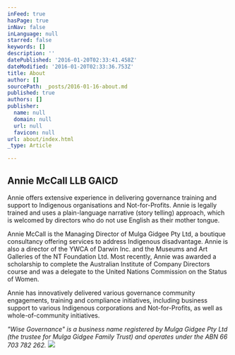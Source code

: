 ```yaml
---
inFeed: true
hasPage: true
inNav: false
inLanguage: null
starred: false
keywords: []
description: ''
datePublished: '2016-01-20T02:33:41.458Z'
dateModified: '2016-01-20T02:33:36.753Z'
title: About
author: []
sourcePath: _posts/2016-01-16-about.md
published: true
authors: []
publisher:
  name: null
  domain: null
  url: null
  favicon: null
url: about/index.html
_type: Article

---
```

## Annie McCall LLB GAICD 

Annie offers extensive experience in delivering governance training and
support to Indigenous organisations and Not-for-Profits. Annie is legally
trained and uses a plain-language narrative (story telling) approach, which is
welcomed by directors who do not use English as their mother tongue. 

Annie McCall is the Managing Director of Mulga Gidgee Pty Ltd, a boutique
consultancy offering services to address Indigenous disadvantage. Annie is also
a director of the YWCA of Darwin Inc. and the Museums and Art Galleries of the
NT Foundation Ltd. Most recently, Annie was awarded a scholarship to complete
the Australian Institute of Company Directors course and was a delegate to the
United Nations Commission on the Status of Women.

Annie has innovatively delivered various governance community engagements,
training and compliance initiatives, including business support to various
Indigenous corporations and Not-for-Profits, as well as whole-of-community
initiatives.

_"Wise Governance" is a business name registered by Mulga Gidgee Pty Ltd (the trustee
for Mulga Gidgee Family Trust) and operates under the ABN 66 703 782 262\._
![](https://the-grid-user-content.s3-us-west-2.amazonaws.com/2d221fee-89ef-4cd9-8e9e-b362feaed0c9.JPG)